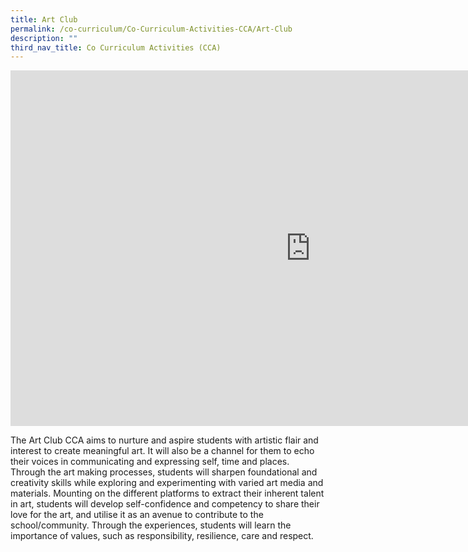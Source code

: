 ```yaml
---
title: Art Club
permalink: /co-curriculum/Co-Curriculum-Activities-CCA/Art-Club
description: ""
third_nav_title: Co Curriculum Activities (CCA)
---
```

<iframe allowfullscreen="true" height="569" width="960" frameborder="0" src="https://docs.google.com/presentation/d/e/2PACX-1vQ9flwgfsInqNRWqGkqLJUdDpNgt09ubwvXodPEyQfv-f6Rjs9t-_wEDpqVA3h_MvVzZZY77gyQ15VC/embed?start=false&amp;loop=false&amp;delayms=3000"></iframe>

The Art Club CCA aims to nurture and aspire students with artistic flair and interest to create meaningful art. It will also be a channel for them to echo their voices in communicating and expressing self, time and places. Through the art making processes, students will sharpen foundational and creativity skills while exploring and experimenting with varied art media and materials. Mounting on the different platforms to extract their inherent talent in art, students will develop self-confidence and competency to share their love for the art, and utilise it as an avenue to contribute to the school/community. Through the experiences, students will learn the importance of values, such as responsibility, resilience, care and respect.